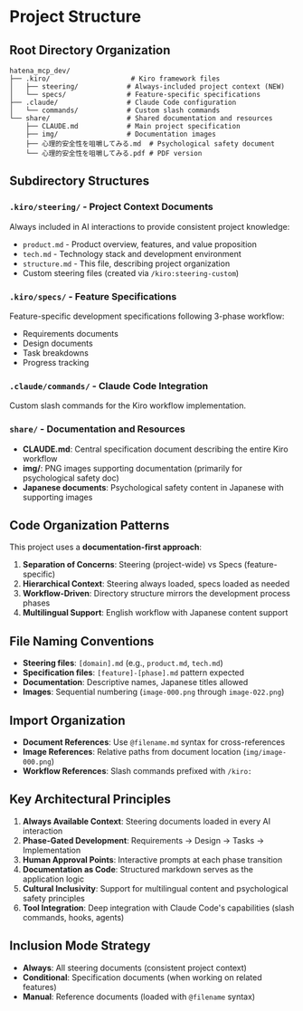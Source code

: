 # Project Structure

## Root Directory Organization
```
hatena_mcp_dev/
├── .kiro/                    # Kiro framework files
│   ├── steering/            # Always-included project context (NEW)
│   └── specs/               # Feature-specific specifications
├── .claude/                 # Claude Code configuration
│   └── commands/            # Custom slash commands
└── share/                   # Shared documentation and resources
    ├── CLAUDE.md            # Main project specification
    ├── img/                 # Documentation images
    ├── 心理的安全性を咀嚼してみる.md  # Psychological safety document
    └── 心理的安全性を咀嚼してみる.pdf # PDF version
```

## Subdirectory Structures

### `.kiro/steering/` - Project Context Documents
Always included in AI interactions to provide consistent project knowledge:
- `product.md` - Product overview, features, and value proposition
- `tech.md` - Technology stack and development environment
- `structure.md` - This file, describing project organization
- Custom steering files (created via `/kiro:steering-custom`)

### `.kiro/specs/` - Feature Specifications
Feature-specific development specifications following 3-phase workflow:
- Requirements documents
- Design documents  
- Task breakdowns
- Progress tracking

### `.claude/commands/` - Claude Code Integration
Custom slash commands for the Kiro workflow implementation.

### `share/` - Documentation and Resources
- **CLAUDE.md**: Central specification document describing the entire Kiro workflow
- **img/**: PNG images supporting documentation (primarily for psychological safety doc)
- **Japanese documents**: Psychological safety content in Japanese with supporting images

## Code Organization Patterns
This project uses a **documentation-first approach**:
1. **Separation of Concerns**: Steering (project-wide) vs Specs (feature-specific)
2. **Hierarchical Context**: Steering always loaded, specs loaded as needed
3. **Workflow-Driven**: Directory structure mirrors the development process phases
4. **Multilingual Support**: English workflow with Japanese content support

## File Naming Conventions
- **Steering files**: `[domain].md` (e.g., `product.md`, `tech.md`)
- **Specification files**: `[feature]-[phase].md` pattern expected
- **Documentation**: Descriptive names, Japanese titles allowed
- **Images**: Sequential numbering (`image-000.png` through `image-022.png`)

## Import Organization
- **Document References**: Use `@filename.md` syntax for cross-references
- **Image References**: Relative paths from document location (`img/image-000.png`)
- **Workflow References**: Slash commands prefixed with `/kiro:`

## Key Architectural Principles
1. **Always Available Context**: Steering documents loaded in every AI interaction
2. **Phase-Gated Development**: Requirements → Design → Tasks → Implementation
3. **Human Approval Points**: Interactive prompts at each phase transition  
4. **Documentation as Code**: Structured markdown serves as the application logic
5. **Cultural Inclusivity**: Support for multilingual content and psychological safety principles
6. **Tool Integration**: Deep integration with Claude Code's capabilities (slash commands, hooks, agents)

## Inclusion Mode Strategy
- **Always**: All steering documents (consistent project context)
- **Conditional**: Specification documents (when working on related features)
- **Manual**: Reference documents (loaded with `@filename` syntax)